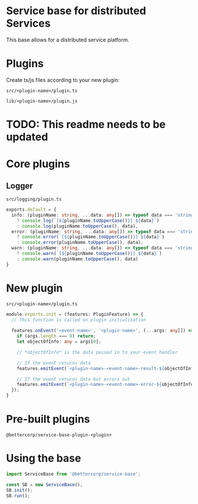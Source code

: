 # Service base for distributed Services

This base allows for a distributed service platform.  
  
# Plugins

Create ts/js files according to your new plugin:  

```src/<plugin-name>/plugin.ts```  

```lib/<plugin-name>/plugin.js```  

# TODO: This readme needs to be updated

# Core plugins

## Logger  
```src/logging/plugin.ts```  

```typescript
exports.default = {
  info: (pluginName: string, ...data: any[]) => typeof data === 'string'  
    ? console.log(`[${pluginName.toUpperCase()}] ${data}`)  
    : console.log(pluginName.toUpperCase(), data),  
  error: (pluginName: string, ...data: any[]) => typeof data === 'string'  
    ? console.error(`[${pluginName.toUpperCase()}] ${data}`)  
    : console.error(pluginName.toUpperCase(), data),  
  warn: (pluginName: string, ...data: any[]) => typeof data === 'string'  
    ? console.warn(`[${pluginName.toUpperCase()}] ${data}`)  
    : console.warn(pluginName.toUpperCase(), data)  
}  
```  

# New plugin  
```src/<plugin-name>/plugin.ts```  

```typescript
module.exports.init = (features: PluginFeature) => {
  // This function is called on plugin initialization
   
  features.onEvent('<event-name>', '<plugin-name>', (...args: any[]) => {
    if (args.length === 0) return;
    let objectOfInfo: any = args[0];

    // *objectOfInfo* is the data passed in to your event handler

    // If the event returns data    
    features.emitEvent(`<plugin-name>-<event-name>-result-${objectOfInfo.resultKey}`, '<result data object or string>');

    // If the event returns data but errors out
    features.emitEvent(`<plugin-name>-<event-name>-error-${objectOfInfo.resultKey}`, '<error message or string>');
  });
}
```  

# Pre-built plugins

```@bettercorp/service-base-plugin-<plugin>```

# Using the base

```typescript
import ServiceBase from '@bettercorp/service-base';

const SB = new ServiceBase();
SB.init();
SB.run();
```